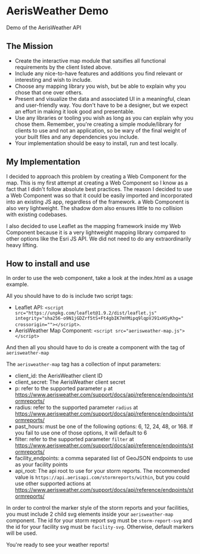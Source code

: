 # AerisWeather Demo
Demo of the AerisWeather API

## The Mission
- Create the interactive map module that satsifies all functional requirements by the client listed
above.
- Include any nice-to-have features and additions you find relevant or interesting and wish to include.
- Choose any mapping library you wish, but be able to explain why you chose that one over others.
- Present and visualize the data and associated UI in a meaningful, clean and user-friendly way. You
don't have to be a designer, but we expect an effort in making it look good and presentable.
- Use any libraries or tooling you wish as long as you can explain why you chose them. Remember,
you're creating a simple module/library for clients to use and not an application, so be wary of the
final weight of your built files and any dependencies you include.
- Your implementation should be easy to install, run and test locally.

## My Implementation
I decided to approach this problem by creating a Web Component for the map. This is my first attempt at creating a Web Component so I know as a fact that I didn't follow absolute best practices. The reason I decided to use a Web Component was so that it could be easily imported and incorporated into an existing JS app, regardless of the framework. a Web Component is also very lightweight. The shadow dom also ensures little to no collision with existing codebases. 

I also decided to use Leaflet as the mapping framework inside my Web Component because it is a very lightweight mapping library compared to other options like the Esri JS API. We did not need to do any extraordinarily heavy lifting.

## How to install and use
In order to use the web component, take a look at the index.html as a usage example.

All you should have to do is include two script tags:
- Leaflet API: `<script src="https://unpkg.com/leaflet@1.9.2/dist/leaflet.js" integrity="sha256-o9N1jGDZrf5tS+Ft4gbIK7mYMipq9lqpVJ91xHSyKhg=" crossorigin=""></script>`. 
- AerisWeather Map Component: `<script src="aerisweather-map.js"></script>`

And then all you should have to do is create a component with the tag of `aerisweather-map`

The `aerisweather-map` tag has a collection of input parameters:
- client_id: the AerisWeather client ID
- client_secret: The AerisWeather client secret
- p: refer to the supported parameter `p` at https://www.aerisweather.com/support/docs/api/reference/endpoints/stormreports/
- radius: refer to the supported parameter `radius` at https://www.aerisweather.com/support/docs/api/reference/endpoints/stormreports/
- past_hours: must be one of the following options: 6, 12, 24, 48, or 168. If you fail to use one of those options, it will default to 6
- filter: refer to the supported parameter `filter` at https://www.aerisweather.com/support/docs/api/reference/endpoints/stormreports/
- facility_endpoints: a comma separated list of GeoJSON endpoints to use as your facility points
- api_root: The api root to use for your storm reports. The recommended value is `https://api.aerisapi.com/stormreports/within`, but you could use other supported actions at https://www.aerisweather.com/support/docs/api/reference/endpoints/stormreports/

In order to control the marker style of the storm reports and your facilities, you must include 2 child svg elements inside your `aerisweather-map` component. The id for your storm report svg must be `storm-report-svg` and the id for your facility svg must be `facility-svg`. Otherwise, default markers will be used.

You're ready to see your weather reports!
